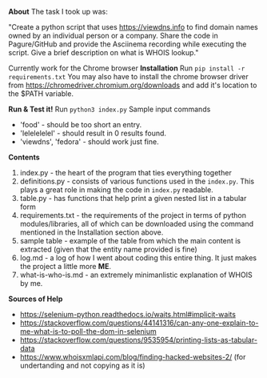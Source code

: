 **About**
The task I took up was:

"Create a python script that uses https://viewdns.info to find domain names owned by an individual person or a company. Share the code in Pagure/GitHub and provide the Asciinema recording while executing the script. Give a brief description on what is WHOIS lookup."


Currently work for the Chrome browser
**Installation**
Run ```pip install -r requirements.txt```
You may also have to install the chrome browser driver from https://chromedriver.chromium.org/downloads and add it's location to the $PATH variable.

**Run & Test it!**
Run ```python3 index.py```
Sample input commands
- 'food' - should be too short an entry.
- 'lelelelelel' - should result in 0 results found. 
- 'viewdns', 'fedora' - should work just fine.

**Contents**
1. index.py - the heart of the program that ties everything together
2. definitions.py - consists of various functions used in the ```index.py```. This plays a great role in making the code in ```index.py``` readable.
3. table.py - has functions that help print a given nested list in a tabular form
4. requirements.txt - the requirements of the project in terms of python modules/libraries, all of which can be downloaded using the command mentioned in the Installation section above.
5. sample table - example of the table from which the main content is extracted (given that the entity name provided is fine)
6. log.md - a log of how I went about coding this entire thing. It just makes the project a little more **ME**.
7. what-is-who-is.md - an extremely minimanlistic explanation of WHOIS by me.

**Sources of Help**
- https://selenium-python.readthedocs.io/waits.html#implicit-waits
- https://stackoverflow.com/questions/44141316/can-any-one-explain-to-me-what-is-to-poll-the-dom-in-selenium
- https://stackoverflow.com/questions/9535954/printing-lists-as-tabular-data
- https://www.whoisxmlapi.com/blog/finding-hacked-websites-2/ (for undertanding and not copying as it is)